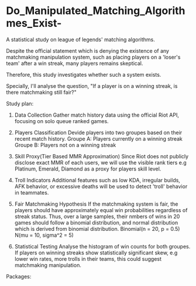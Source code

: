 # Do_Manipulated_Matching_Algorithmes_Exist-

A statistical study on league of legends' matching algorithms. 

Despite the official statement which is denying the existence of any matchmaking manipulation system, such as placing players on a 'loser's team' after a win streak, many players remains skeptical.

Therefore, this study investigates whether such a system exists.

Specially, I'll analyse the question, "If a player is on a winning streak, is there matchmaking still fair?"

Study plan: 
  1. Data Collection
     Gather match history data using the official Riot API, focusing on solo queue ranked games.
  
  2. Players Classification
     Devide players into two groupes based on their recent match history.
       Groupe A: Players currently on a winning streak
       Groupe B: Players not on a winning streak
  
  3. Skill Proxy(Tier Based MMR Approximation)
     Since Riot does not publicly disclose exact MMR of each users, we will use the visible rank tiers e.g Platinum, Emerald, Diamond as a proxy for players skill level.

  4. Troll Indicators
     Additional features such as low KDA, irregular builds, AFK behavior, or excessive deaths will be used to detect 'troll' behavior in teammates.

  5. Fair Matchmaking Hypothesis
     If the matchmaking system is fair, the players should have approximately equal win probabilities regardless of streak status.
     Thus, over a large samples, their nmbers of wins in 20 games should follow a binomial distribution, and normal distribution which is derived from binomial distribution.
     Binomial(n = 20, p = 0.5)
     N(mu = 10, sigma^2 = 5)

  6. Statistical Testing
     Analyse the histogram of win counts for both groupes. If players on winning streaks show statistically significant skew, e.g lower win rates, more trolls in their teams, this could suggest matchmaking manipulation.


Packages: 
